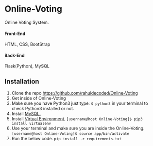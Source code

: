 # Online-Voting
Online Voting System.
#### Front-End
HTML, CSS, BootStrap

#### Back-End
Flask(Python), MySQL

## Installation
1. Clone the repo https://github.com/rahuldecoded/Online-Voting
2. Get inside of Online-Voting
3. Make sure you have Python3 just type: `$ python3` in your terminal to check Python3 installed or not.
4. Install [MySQL.](https://dev.mysql.com/downloads/installer/)
5. Install [Virtual Environment.](https://virtualenv.pypa.io/en/stable/installation/)
`[username@host Online-Voting]$ pip3 install virtualenv`
6. Use your terminal and make sure you are inside the Online-Voting.
`[username@host Online-Voting]$ source app/bin/activate`
7. Run the below code.
`pip install -r requirements.txt`
